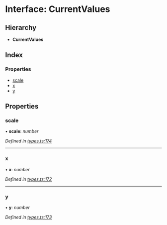 
# Interface: CurrentValues

## Hierarchy

* **CurrentValues**

## Index

### Properties

* [scale](_types_.currentvalues.md#scale)
* [x](_types_.currentvalues.md#x)
* [y](_types_.currentvalues.md#y)

## Properties

###  scale

• **scale**: *number*

*Defined in [types.ts:174](https://github.com/timmywil/panzoom/blob/b082b5a/src/types.ts#L174)*

___

###  x

• **x**: *number*

*Defined in [types.ts:172](https://github.com/timmywil/panzoom/blob/b082b5a/src/types.ts#L172)*

___

###  y

• **y**: *number*

*Defined in [types.ts:173](https://github.com/timmywil/panzoom/blob/b082b5a/src/types.ts#L173)*
